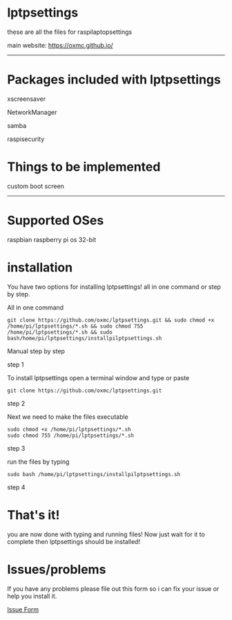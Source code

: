 # lptpsettings

these are all the files for raspilaptopsettings

main website: https://oxmc.github.io/

---------

# Packages included with lptpsettings

xscreensaver

NetworkManager

samba

raspisecurity

# Things to be implemented

custom boot screen

--------

# Supported OSes
raspbian raspberry pi os 32-bit
# installation
You have two options for installing lptpsettings!
all in one command or step by step.

All in one command
```
git clone https://github.com/oxmc/lptpsettings.git && sudo chmod +x /home/pi/lptpsettings/*.sh && sudo chmod 755 /home/pi/lptpsettings/*.sh && sudo bash/home/pi/lptpsettings/installpilptpsettings.sh
```

Manual step by step

step 1

To install lptpsettings open a terminal window and type or paste


```
git clone https://github.com/oxmc/lptpsettings.git
```

step 2

Next we need to make the files executable

```
sudo chmod +x /home/pi/lptpsettings/*.sh
sudo chmod 755 /home/pi/lptpsettings/*.sh
```

step 3

run the files by typing

```
sudo bash /home/pi/lptpsettings/installpilptpsettings.sh
```

step 4

# That's it!

you are now done with typing and running files!
Now just wait for it to complete then lptpsettings should be installed!

# Issues/problems

If you have any problems please file out this form so i can fix your issue or help you install it.

<a class="github-button" href="https://forms.gle/m166DU97wMQRZa3j9" data-icon="octicon-issue-opened" aria-label="Itest">Issue Form</a>
